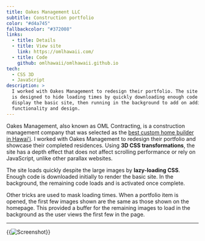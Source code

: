 ```yaml
---
title: Oakes Management LLC
subtitle: Construction portfolio
color: "#d4a745"
fallbackcolor: "#372008"
links:
  - title: Details
  - title: View site
    link: https://omlhawaii.com/
  - title: Code
    github: omlhawaii/omlhawaii.github.io
tech:
  - CSS 3D
  - JavaScript
description: >
  I worked with Oakes Management to redesign their portfolio. The site
  is designed to hide loading times by quickly downloading enough code to
  display the basic site, then running in the background to add on additional
  functionality and design.
---
```


Oakes Management, also known as OML Contracting, is a construction management company that was selected as
the [best custom home builder in Hawai'i](https://www.homebuilderdigest.com/the-best-custom-home-builders-in-hawaii/).
I worked with Oakes Management to redesign their portfolio and showcase their
completed residences. Using **3D CSS transformations**, the site has a depth effect
that does not affect scrolling performance or rely on JavaScript, unlike other
parallax websites.

The site loads quickly despite the large images by **lazy-loading CSS**.
Enough code is downloaded initially to render the basic site. In the background,
the remaining code loads and is activated once complete.

Other tricks are used to mask loading times. When a portfolio item is opened,
the first few images shown are the same as those shown on the homepage. This
provided a buffer for the remaining images to load in the background as the user
views the first few in the page.

---

{{<img src="screenshot.*" alt="Screenshot">}}
